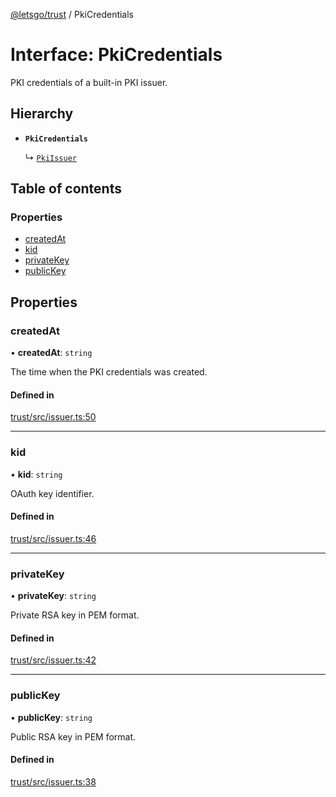[@letsgo/trust](../README.md) / PkiCredentials

# Interface: PkiCredentials

PKI credentials of a built-in PKI issuer.

## Hierarchy

- **`PkiCredentials`**

  ↳ [`PkiIssuer`](PkiIssuer.md)

## Table of contents

### Properties

- [createdAt](PkiCredentials.md#createdat)
- [kid](PkiCredentials.md#kid)
- [privateKey](PkiCredentials.md#privatekey)
- [publicKey](PkiCredentials.md#publickey)

## Properties

### createdAt

• **createdAt**: `string`

The time when the PKI credentials was created.

#### Defined in

[trust/src/issuer.ts:50](https://github.com/tjanczuk/letsgo/blob/502ef5a/packages/trust/src/issuer.ts#L50)

___

### kid

• **kid**: `string`

OAuth key identifier.

#### Defined in

[trust/src/issuer.ts:46](https://github.com/tjanczuk/letsgo/blob/502ef5a/packages/trust/src/issuer.ts#L46)

___

### privateKey

• **privateKey**: `string`

Private RSA key in PEM format.

#### Defined in

[trust/src/issuer.ts:42](https://github.com/tjanczuk/letsgo/blob/502ef5a/packages/trust/src/issuer.ts#L42)

___

### publicKey

• **publicKey**: `string`

Public RSA key in PEM format.

#### Defined in

[trust/src/issuer.ts:38](https://github.com/tjanczuk/letsgo/blob/502ef5a/packages/trust/src/issuer.ts#L38)
